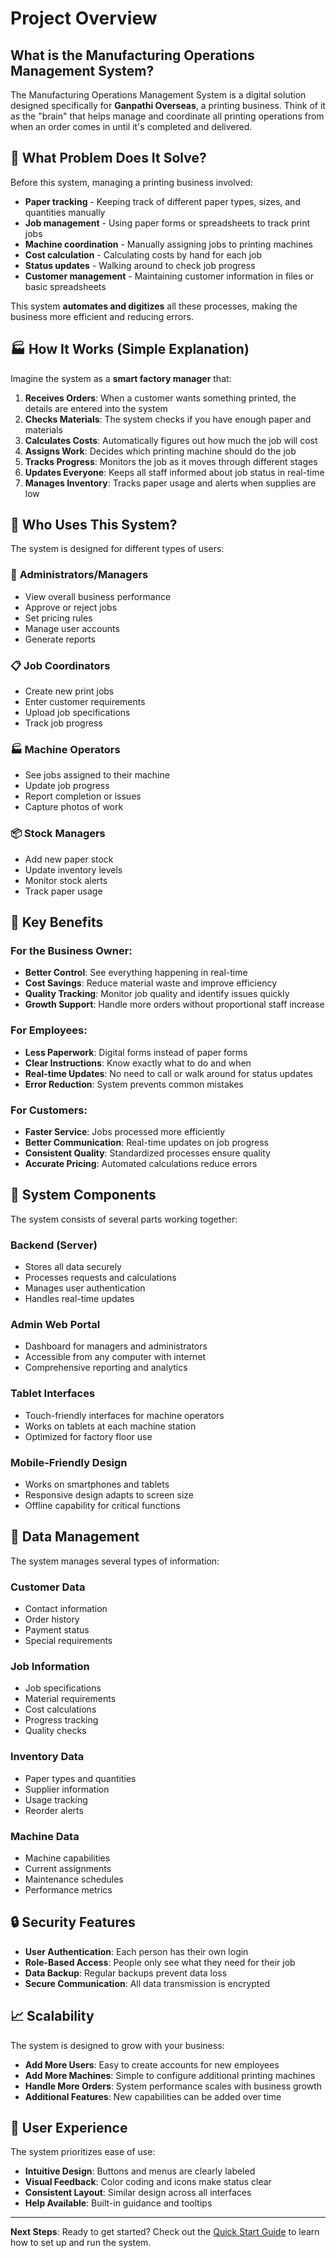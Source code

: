 # Project Overview

## What is the Manufacturing Operations Management System?

The Manufacturing Operations Management System is a digital solution designed specifically for **Ganpathi Overseas**, a printing business. Think of it as the "brain" that helps manage and coordinate all printing operations from when an order comes in until it's completed and delivered.

## 🎯 What Problem Does It Solve?

Before this system, managing a printing business involved:

- **Paper tracking** - Keeping track of different paper types, sizes, and quantities manually
- **Job management** - Using paper forms or spreadsheets to track print jobs
- **Machine coordination** - Manually assigning jobs to printing machines
- **Cost calculation** - Calculating costs by hand for each job
- **Status updates** - Walking around to check job progress
- **Customer management** - Maintaining customer information in files or basic spreadsheets

This system **automates and digitizes** all these processes, making the business more efficient and reducing errors.

## 🏭 How It Works (Simple Explanation)

Imagine the system as a **smart factory manager** that:

1. **Receives Orders**: When a customer wants something printed, the details are entered into the system
2. **Checks Materials**: The system checks if you have enough paper and materials
3. **Calculates Costs**: Automatically figures out how much the job will cost
4. **Assigns Work**: Decides which printing machine should do the job
5. **Tracks Progress**: Monitors the job as it moves through different stages
6. **Updates Everyone**: Keeps all staff informed about job status in real-time
7. **Manages Inventory**: Tracks paper usage and alerts when supplies are low

## 👥 Who Uses This System?

The system is designed for different types of users:

### 🔑 **Administrators/Managers**

- View overall business performance
- Approve or reject jobs
- Set pricing rules
- Manage user accounts
- Generate reports

### 📋 **Job Coordinators**

- Create new print jobs
- Enter customer requirements
- Upload job specifications
- Track job progress

### 🏭 **Machine Operators**

- See jobs assigned to their machine
- Update job progress
- Report completion or issues
- Capture photos of work

### 📦 **Stock Managers**

- Add new paper stock
- Update inventory levels
- Monitor stock alerts
- Track paper usage

## 🌟 Key Benefits

### For the Business Owner:

- **Better Control**: See everything happening in real-time
- **Cost Savings**: Reduce material waste and improve efficiency
- **Quality Tracking**: Monitor job quality and identify issues quickly
- **Growth Support**: Handle more orders without proportional staff increase

### For Employees:

- **Less Paperwork**: Digital forms instead of paper forms
- **Clear Instructions**: Know exactly what to do and when
- **Real-time Updates**: No need to call or walk around for status updates
- **Error Reduction**: System prevents common mistakes

### For Customers:

- **Faster Service**: Jobs processed more efficiently
- **Better Communication**: Real-time updates on job progress
- **Consistent Quality**: Standardized processes ensure quality
- **Accurate Pricing**: Automated calculations reduce errors

## 🔧 System Components

The system consists of several parts working together:

### **Backend (Server)**

- Stores all data securely
- Processes requests and calculations
- Manages user authentication
- Handles real-time updates

### **Admin Web Portal**

- Dashboard for managers and administrators
- Accessible from any computer with internet
- Comprehensive reporting and analytics

### **Tablet Interfaces**

- Touch-friendly interfaces for machine operators
- Works on tablets at each machine station
- Optimized for factory floor use

### **Mobile-Friendly Design**

- Works on smartphones and tablets
- Responsive design adapts to screen size
- Offline capability for critical functions

## 💾 Data Management

The system manages several types of information:

### **Customer Data**

- Contact information
- Order history
- Payment status
- Special requirements

### **Job Information**

- Job specifications
- Material requirements
- Cost calculations
- Progress tracking
- Quality checks

### **Inventory Data**

- Paper types and quantities
- Supplier information
- Usage tracking
- Reorder alerts

### **Machine Data**

- Machine capabilities
- Current assignments
- Maintenance schedules
- Performance metrics

## 🔒 Security Features

- **User Authentication**: Each person has their own login
- **Role-Based Access**: People only see what they need for their job
- **Data Backup**: Regular backups prevent data loss
- **Secure Communication**: All data transmission is encrypted

## 📈 Scalability

The system is designed to grow with your business:

- **Add More Users**: Easy to create accounts for new employees
- **Add More Machines**: Simple to configure additional printing machines
- **Handle More Orders**: System performance scales with business growth
- **Additional Features**: New capabilities can be added over time

## 🎨 User Experience

The system prioritizes ease of use:

- **Intuitive Design**: Buttons and menus are clearly labeled
- **Visual Feedback**: Color coding and icons make status clear
- **Consistent Layout**: Similar design across all interfaces
- **Help Available**: Built-in guidance and tooltips

---

**Next Steps**: Ready to get started? Check out the [Quick Start Guide](02-quick-start.md) to learn how to set up and run the system.
